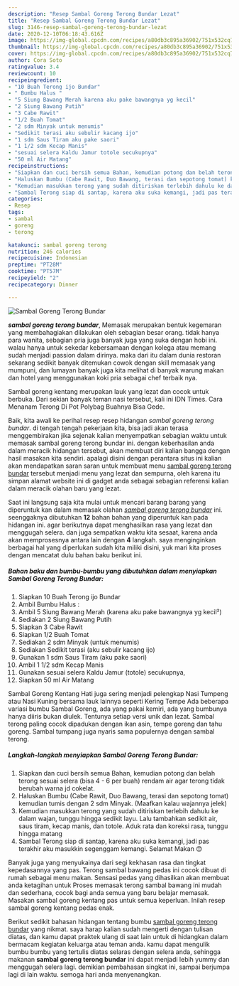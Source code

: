 ```yaml
---
description: "Resep Sambal Goreng Terong Bundar Lezat"
title: "Resep Sambal Goreng Terong Bundar Lezat"
slug: 3146-resep-sambal-goreng-terong-bundar-lezat
date: 2020-12-10T06:18:43.616Z
image: https://img-global.cpcdn.com/recipes/a80db3c895a36902/751x532cq70/sambal-goreng-terong-bundar-foto-resep-utama.jpg
thumbnail: https://img-global.cpcdn.com/recipes/a80db3c895a36902/751x532cq70/sambal-goreng-terong-bundar-foto-resep-utama.jpg
cover: https://img-global.cpcdn.com/recipes/a80db3c895a36902/751x532cq70/sambal-goreng-terong-bundar-foto-resep-utama.jpg
author: Cora Soto
ratingvalue: 3.4
reviewcount: 10
recipeingredient:
- "10 Buah Terong ijo Bundar"
- " Bumbu Halus "
- "5 Siung Bawang Merah karena aku pake bawangnya yg kecil"
- "2 Siung Bawang Putih"
- "3 Cabe Rawit"
- "1/2 Buah Tomat"
- "2 sdm Minyak untuk menumis"
- "Sedikit terasi aku sebulir kacang ijo"
- "1 sdm Saus Tiram aku pake saori"
- "1 1/2 sdm Kecap Manis"
- "sesuai selera Kaldu Jamur totole secukupnya"
- "50 ml Air Matang"
recipeinstructions:
- "Siapkan dan cuci bersih semua Bahan, kemudian potong dan belah terong sesuai selera (bisa 4 - 6 per buah) rendam air agar terong tidak berubah warna jd cokelat."
- "Haluskan Bumbu (Cabe Rawit, Duo Bawang, terasi dan sepotong tomat) kemudian tumis dengan 2 sdm Minyak. (Maafkan kalau wajannya jelek)"
- "Kemudian masukkan terong yang sudah ditiriskan terlebih dahulu ke dalam wajan, tunggu hingga sedikit layu. Lalu tambahkan sedikit air, saus tiram, kecap manis, dan totole. Aduk rata dan koreksi rasa, tunggu hingga matang"
- "Sambal Terong siap di santap, karena aku suka kemangi, jadi pas terakhir aku masukkin segenggam kemangi. Selamat Makan 😊"
categories:
- Resep
tags:
- sambal
- goreng
- terong

katakunci: sambal goreng terong 
nutrition: 246 calories
recipecuisine: Indonesian
preptime: "PT28M"
cooktime: "PT57M"
recipeyield: "2"
recipecategory: Dinner

---
```



![Sambal Goreng Terong Bundar](https://img-global.cpcdn.com/recipes/a80db3c895a36902/751x532cq70/sambal-goreng-terong-bundar-foto-resep-utama.jpg)

<b><i>sambal goreng terong bundar</i></b>, Memasak merupakan bentuk kegemaran yang membahagiakan dilakukan oleh sebagian besar orang. tidak hanya para wanita, sebagian pria juga banyak juga yang suka dengan hobi ini. walau hanya untuk sekedar kebersamaan dengan kolega atau memang sudah menjadi passion dalam dirinya. maka dari itu dalam dunia restoran sekarang sedikit banyak ditemukan cowok dengan skill memasak yang mumpuni, dan lumayan banyak juga kita melihat di banyak warung makan dan hotel yang menggunakan koki pria sebagai chef terbaik nya.

Sambal goreng kentang merupakan lauk yang lezat dan cocok untuk berbuka. Dari sekian banyak teman nasi tersebut, kali ini IDN Times. Cara Menanam Terong Di Pot Polybag Buahnya Bisa Gede.

Baik, kita awali ke perihal resep resep hidangan <i>sambal goreng terong bundar</i>. di tengah tengah pekerjaan kita, bisa jadi akan terasa menggembirakan jika sejenak kalian menyempatkan sebagian waktu untuk memasak sambal goreng terong bundar ini. dengan keberhasilan anda dalam meracik hidangan tersebut, akan membuat diri kalian bangga dengan hasil masakan kita sendiri. apalagi disini dengan perantara situs ini kalian akan mendapatkan saran saran untuk membuat menu <u>sambal goreng terong bundar</u> tersebut menjadi menu yang lezat dan sempurna, oleh karena itu simpan alamat website ini di gadget anda sebagai sebagian referensi kalian dalam meracik olahan baru yang lezat.


Saat ini langsung saja kita mulai untuk mencari barang barang yang diperuntuk kan dalam memasak olahan <u><i>sambal goreng terong bundar</i></u> ini. seenggaknya dibutuhkan <b>12</b> bahan bahan yang diperuntuk kan pada hidangan ini. agar berikutnya dapat menghasilkan rasa yang lezat dan menggugah selera. dan juga sempatkan waktu kita sesaat, karena anda akan memprosesnya antara lain dengan <b>4</b> langkah. saya menginginkan berbagai hal yang diperlukan sudah kita miliki disini, yuk mari kita proses dengan mencatat dulu bahan baku berikut ini.

<!--inarticleads1-->

##### Bahan baku dan bumbu-bumbu yang dibutuhkan dalam menyiapkan Sambal Goreng Terong Bundar:

1. Siapkan 10 Buah Terong ijo Bundar
1. Ambil  Bumbu Halus :
1. Ambil 5 Siung Bawang Merah (karena aku pake bawangnya yg kecil²)
1. Sediakan 2 Siung Bawang Putih
1. Siapkan 3 Cabe Rawit
1. Siapkan 1/2 Buah Tomat
1. Sediakan 2 sdm Minyak (untuk menumis)
1. Sediakan Sedikit terasi (aku sebulir kacang ijo)
1. Gunakan 1 sdm Saus Tiram (aku pake saori)
1. Ambil 1 1/2 sdm Kecap Manis
1. Gunakan sesuai selera Kaldu Jamur (totole) secukupnya,
1. Siapkan 50 ml Air Matang


Sambal Goreng Kentang Hati juga sering menjadi pelengkap Nasi Tumpeng atau Nasi Kuning bersama lauk lainnya seperti Kering Tempe Ada beberapa variasi bumbu Sambal Goreng, ada yang pakai kemiri, ada yang bumbunya hanya diiris bukan diulek. Tentunya setiap versi unik dan lezat. Sambal terong paling cocok dipadukan dengan ikan asin, tempe goreng dan tahu goreng. Sambal tumpang juga nyaris sama populernya dengan sambal terong. 

<!--inarticleads2-->

##### Langkah-langkah menyiapkan Sambal Goreng Terong Bundar:

1. Siapkan dan cuci bersih semua Bahan, kemudian potong dan belah terong sesuai selera (bisa 4 - 6 per buah) rendam air agar terong tidak berubah warna jd cokelat.
1. Haluskan Bumbu (Cabe Rawit, Duo Bawang, terasi dan sepotong tomat) kemudian tumis dengan 2 sdm Minyak. (Maafkan kalau wajannya jelek)
1. Kemudian masukkan terong yang sudah ditiriskan terlebih dahulu ke dalam wajan, tunggu hingga sedikit layu. Lalu tambahkan sedikit air, saus tiram, kecap manis, dan totole. Aduk rata dan koreksi rasa, tunggu hingga matang
1. Sambal Terong siap di santap, karena aku suka kemangi, jadi pas terakhir aku masukkin segenggam kemangi. Selamat Makan 😊


Banyak juga yang menyukainya dari segi kekhasan rasa dan tingkat kepedasannya yang pas. Terong sambal bawang pedas ini cocok dibuat di rumah sebagai menu makan. Sensasi pedas yang dihasilkan akan membuat anda ketagihan untuk Proses memasak terong sambal bawang ini mudah dan sederhana, cocok bagi anda semua yang baru belajar memasak. Masakan sambal goreng kentang pas untuk semua keperluan. Inilah resep sambal goreng kentang pedas enak. 

Berikut sedikit bahasan hidangan tentang bumbu <u>sambal goreng terong bundar</u> yang nikmat. saya harap kalian sudah mengerti dengan tulisan diatas, dan kamu dapat praktek ulang di saat lain untuk di hidangkan dalam bermacam kegiatan keluarga atau teman anda. kamu dapat mengulik bumbu bumbu yang tertulis diatas selaras dengan selera anda, sehingga makanan <b>sambal goreng terong bundar</b> ini dapat menjadi lebih yummy dan menggugah selera lagi. demikian pembahasan singkat ini, sampai berjumpa lagi di lain waktu. semoga hari anda menyenangkan.
